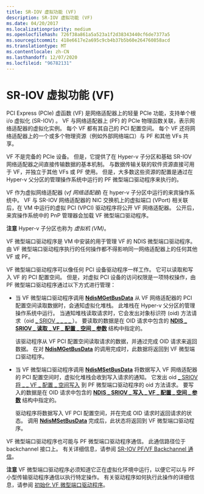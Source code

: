 ```yaml
---
title: SR-IOV 虚拟功能 (VF)
description: SR-IOV 虚拟功能 (VF)
ms.date: 04/20/2017
ms.localizationpriority: medium
ms.openlocfilehash: 726f38a861a5a523a1f2d38343440cf6de7377a5
ms.sourcegitcommit: 418e6617e2a695c9cb4b37b5b60e264760858acd
ms.translationtype: MT
ms.contentlocale: zh-CN
ms.lasthandoff: 12/07/2020
ms.locfileid: "96782131"
---
```

# <a name="sr-iov-virtual-functions-vfs"></a>SR-IOV 虚拟功能 (VF)


PCI Express (PCIe) 虚函数 (VF) 是网络适配器上的轻量 PCIe 功能，支持单个根 i/o 虚拟化 (SR-IOV) 。 VF 与网络适配器上 (PF) 的 PCIe 物理函数关联，表示网络适配器的虚拟化实例。 每个 VF 都有其自己的 PCI 配置空间。 每个 VF 还将网络适配器上的一个或多个物理资源（例如外部网络端口）与 PF 和其他 VFs 共享。

VF 不是完备的 PCIe 设备。 但是，它提供了在 Hyper-v 子分区和基础 SR-IOV 网络适配器之间直接传输数据的基本机制。 与数据传输关联的软件资源直接可用于 VF，并独立于其他 VFs 或 PF 使用。 但是，大多数这些资源的配置是通过在 Hyper-v 父分区的管理操作系统中运行的 PF 微型端口驱动程序来执行的。

VF 作为虚拟网络适配器 (*vf 网络适配器*) 在 hyper-v 子分区中运行的来宾操作系统中。 VF 与 SR-IOV 网络适配器的 NIC 交换机上的虚拟端口 (VPort) 相关联后，在 VM 中运行的虚拟 PCI (VPCI) 驱动程序将公开 VF 网络适配器。 公开后，来宾操作系统中的 PnP 管理器会加载 VF 微型端口驱动程序。

**注意**  Hyper-v 子分区也称为 *虚拟机 (VM)*。

 

VF 微型端口驱动程序是 VM 中安装的用于管理 VF 的 NDIS 微型端口驱动程序。 由 VF 微型端口驱动程序执行的任何操作都不得影响同一网络适配器上的任何其他 VF 或 PF。

VF 微型端口驱动程序可以像任何 PCI 设备驱动程序一样工作。 它可以读取和写入 VF 的 PCI 配置空间。 但是，对虚拟 PCI 设备的访问权限是一项特权操作，由 PF 微型端口驱动程序通过以下方式进行管理：

-   当 VF 微型端口驱动程序调用 [**NdisMGetBusData**](/windows-hardware/drivers/ddi/ndis/nf-ndis-ndismgetbusdata) 从 VF 网络适配器的 PCI 配置空间读取数据时，会通知虚拟化堆栈。 此堆栈在 Hyper-v 父分区的管理操作系统中运行。 当通知堆栈读取请求时，它会发出对象标识符 (oid) 方法请求（oid [ \_ SRIOV \_ \_ \_ \_ ](./oid-sriov-read-vf-config-space.md) ）。 要读取的数据是在 OID 请求中包含的 [**NDIS \_ SRIOV \_ 读取 \_ VF \_ 配置 \_ 空间 \_ 参数**](/windows-hardware/drivers/ddi/ntddndis/ns-ntddndis-_ndis_sriov_read_vf_config_space_parameters) 结构中指定的。

    该驱动程序从 VF PCI 配置空间读取请求的数据，并通过完成 OID 请求来返回数据。 在对 [**NdisMGetBusData**](/windows-hardware/drivers/ddi/ndis/nf-ndis-ndismgetbusdata) 的调用完成时，此数据将返回到 VF 微型端口驱动程序。

-   当 VF 微型端口驱动程序调用 [**NdisMSetBusData**](/windows-hardware/drivers/ddi/ndis/nf-ndis-ndismsetbusdata) 将数据写入 VF 网络适配器的 PCI 配置空间时，虚拟化堆栈会收到写入请求的通知。 它发出 oid [ \_ SRIOV 将 \_ \_ VF \_ 配置 \_ 空间写入](./oid-sriov-write-vf-config-space.md) 到 PF 微型端口驱动程序的 oid 方法请求。 要写入的数据是在 OID 请求中包含的 [**NDIS \_ SRIOV \_ 写入 \_ VF \_ 配置 \_ 空间 \_ 参数**](/windows-hardware/drivers/ddi/ntddndis/ns-ntddndis-_ndis_sriov_write_vf_config_space_parameters) 结构中指定的。

    驱动程序将数据写入 VF PCI 配置空间，并在完成 OID 请求时返回请求的状态。 调用 [**NdisMSetBusData**](/windows-hardware/drivers/ddi/ndis/nf-ndis-ndismsetbusdata) 完成后，此状态将返回到 VF 微型端口驱动程序。

VF 微型端口驱动程序也可能与 PF 微型端口驱动程序通信。 此通信路径位于 backchannel 接口上。 有关详细信息，请参阅 [SR-IOV PF/VF Backchannel 通信](sr-iov-pf-vf-backchannel-communication.md)。

**注意**  VF 微型端口驱动程序必须知道它正在虚拟化环境中运行，以便它可以与 PF 小型传输驱动程序通信以执行特定操作。 有关驱动程序如何执行此操作的详细信息，请参阅 [初始化 VF 微型端口驱动程序](initializing-a-vf-miniport-driver.md)。

 

 

